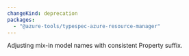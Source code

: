 ```yaml
---
changeKind: deprecation
packages:
  - "@azure-tools/typespec-azure-resource-manager"
---
```


Adjusting mix-in model names with consistent Property suffix.